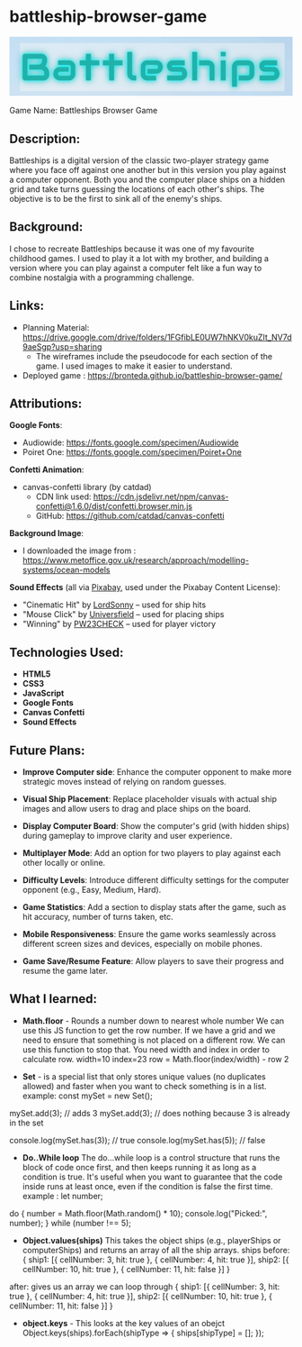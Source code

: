 # battleship-browser-game
![alt text](Images/Logo.png)

Game Name: Battleships Browser Game

## Description:
Battleships is a digital version of the classic two-player strategy game where you face off against one another but in this version you play against a computer opponent. Both you and the computer place ships on a hidden grid and take turns guessing the locations of each other's ships. The objective is to be the first to sink all of the enemy's ships.

## Background:
I chose to recreate Battleships because it was one of my favourite childhood games. I used to play it a lot with my brother, and building a version where you can play against a computer felt like a fun way to combine nostalgia with a programming challenge.

## Links:
- Planning Material: https://drive.google.com/drive/folders/1FGfibLE0UW7hNKV0kuZIt_NV7d9aeSgp?usp=sharing
  - The wireframes include the pseudocode for each section of the game. I used images to make it easier to understand. 
- Deployed game : https://bronteda.github.io/battleship-browser-game/

## Attributions:

**Google Fonts**:
- Audiowide: https://fonts.google.com/specimen/Audiowide
- Poiret One: https://fonts.google.com/specimen/Poiret+One

**Confetti Animation**:
- canvas-confetti library (by catdad)
  - CDN link used: https://cdn.jsdelivr.net/npm/canvas-confetti@1.6.0/dist/confetti.browser.min.js
  - GitHub: https://github.com/catdad/canvas-confetti

**Background Image**:
- I downloaded the image from : https://www.metoffice.gov.uk/research/approach/modelling-systems/ocean-models

**Sound Effects** (all via [Pixabay](https://pixabay.com/sound-effects/), used under the Pixabay Content License):  
  - "Cinematic Hit" by [LordSonny](https://pixabay.com/sound-effects/cinematic-hit-145738/) – used for ship hits  
  - "Mouse Click" by [Universfield](https://pixabay.com/sound-effects/mouse-click-117076/) – used for placing ships  
  - "Winning" by [PW23CHECK](https://pixabay.com/sound-effects/winning-145739/) – used for player victory

## Technologies Used:
- **HTML5**
- **CSS3**
- **JavaScript**
- **Google Fonts**
- **Canvas Confetti**
- **Sound Effects**

## Future Plans:
- **Improve Computer side**: Enhance the computer opponent to make more strategic moves instead of relying on random guesses.

- **Visual Ship Placement**: Replace placeholder visuals with actual ship images and allow users to drag and place ships on the board.

- **Display Computer Board**: Show the computer's grid (with hidden ships) during gameplay to improve clarity and user experience.

- **Multiplayer Mode**: Add an option for two players to play against each other locally or online.

- **Difficulty Levels**: Introduce different difficulty settings for the computer opponent (e.g., Easy, Medium, Hard).

- **Game Statistics**: Add a section to display stats after the game, such as hit accuracy, number of turns taken, etc.

- **Mobile Responsiveness**: Ensure the game works seamlessly across different screen sizes and devices, especially on mobile phones.

- **Game Save/Resume Feature**: Allow players to save their progress and resume the game later.


## What I learned:
- **Math.floor** - Rounds a number down to nearest whole number
We can use this JS function to get the row number. If we have a grid and we need to ensure that something is not placed on a different row. We can use this function to stop that. 
You need width and index in order to calculate row.
width=10
index=23
row = Math.floor(index/width) - row 2

- **Set** - is a special list that only stores unique values (no duplicates allowed) and faster when you want to check something is in a list. 
example:
const mySet = new Set();

mySet.add(3); // adds 3
mySet.add(3); // does nothing because 3 is already in the set

console.log(mySet.has(3)); // true
console.log(mySet.has(5)); // false

- **Do..While loop**
The do...while loop is a control structure that runs the block of code once first, and then keeps running it as long as a condition is true. It's useful when you want to guarantee that the code inside runs at least once, even if the condition is false the first time.
example :
let number;

do {
  number = Math.floor(Math.random() * 10);
  console.log("Picked:", number);
} while (number !== 5);

- **Object.values(ships)**
This takes the object ships (e.g., playerShips or computerShips) and returns an array of all the ship arrays.
ships 
before:
{
  ship1: [{ cellNumber: 3, hit: true }, { cellNumber: 4, hit: true }],
  ship2: [{ cellNumber: 10, hit: true }, { cellNumber: 11, hit: false }]
}

after: gives us an array we can loop through 
{
  ship1: [{ cellNumber: 3, hit: true }, { cellNumber: 4, hit: true }],
  ship2: [{ cellNumber: 10, hit: true }, { cellNumber: 11, hit: false }]
}

- **object.keys** - This looks at the key values of an obejct 
Object.keys(ships).forEach(shipType => {
        ships[shipType] = [];
    });
